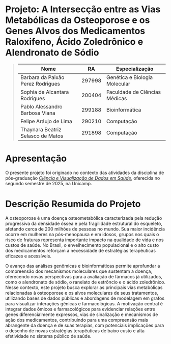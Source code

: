 # Projeto: A Intersecção entre as Vias Metabólicas da Osteoporose e os Genes Alvos dos Medicamentos Raloxifeno, Ácido Zoledrônico e Alendronato de Sódio

> |Nome  | RA | Especialização|
> |--|--|--|
> | Barbara da Paixão Perez Rodrigues  | 297998  | Genética e Biologia Molecular |
> | Sophia de Alcantara Rodrigues  | 200404  | Faculdade de Ciências Médicas |
> | Pablo Alessandro Barbosa Viana  | 299188  | Bioinformática |
> | Felipe Aráujo de Lima  | 290210  | Computação |
> | Thaynara Beatriz Selasco de Matos  | 291898  | Computação |

# Apresentação

O presente projeto foi originado no contexto das atividades da disciplina de pós-graduação [*Ciência e Visualização de Dados em Saúde*](https://github.com/datasci4health), oferecida no segundo semestre de 2025, na Unicamp.

# Descrição Resumida do Projeto

A osteoporose é uma doença osteometabólica caracterizada pela redução progressiva da densidade óssea e pela fragilidade estrutural do esqueleto, afetando cerca de 200 milhões de pessoas no mundo. Sua maior incidência ocorre em mulheres na pós-menopausa e em idosos, grupos nos quais o risco de fraturas representa importante impacto na qualidade de vida e nos custos de saúde. No Brasil, o envelhecimento populacional e o alto custo dos medicamentos reforçam a necessidade de estratégias terapêuticas eficazes e acessíveis.

O avanço das análises genômicas e bioinformáticas permite aprofundar a compreensão dos mecanismos moleculares que sustentam a doença, oferecendo novas perspectivas para a avaliação de fármacos já utilizados, como o alendronato de sódio, o ranelato de estrôncio e o ácido zoledrônico. Nesse contexto, este projeto busca explorar as principais vias metabólicas relacionadas à osteoporose e os alvos moleculares de seus tratamentos, utilizando bases de dados públicas e abordagens de modelagem em grafos para visualizar interações gênicas e farmacológicas. A motivação central é integrar dados ômicos e farmacológicos para evidenciar relações entre genes diferencialmente expressos, vias de sinalização e mecanismos de ação dos medicamentos, contribuindo para uma compreensão mais abrangente da doença e de suas terapias, com potenciais implicações para o desenho de novas estratégias terapêuticas de baixo custo e alta efetividade no sistema público de saúde.
